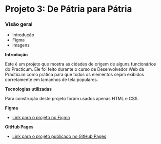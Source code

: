 # Projeto 3: De Pátria para Pátria

### Visão geral

- Introdução
- Figma
- Imagens

**Introdução**

Este é um projeto que mostra as cidades de origem de alguns funcionários do Practicum. Ele foi feito durante o curso de Desenvolvedor Web da Practicum como prática para que todos os elementos sejam exibidos corretamente em tamanhos de tela populares.

**Tecnologias utilizadas**

Para construção deste projeto foram usados apenas HTML e CSS.

**Figma**

- [Link para o projeto no Figma](https://www.figma.com/file/1zCYcflj6BJx5VqOvXU9nb/Sprint-3-From-Homeland-to-Homeland-desktop-mobile?node-id=0%3A1)

**GitHub Pages**

- [Link para o projeto publicado no GitHub Pages](https://hainaha.github.io/web_project_3_ptbr/)
